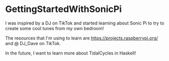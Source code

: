# GettingStartedWithSonicPi
I was inspired by a DJ on TikTok and started learning about Sonic Pi to try to create some cool tunes from my own bedroom!

<p2>The resources that I'm using to learn are https://projects.raspberrypi.org/ and @ DJ_Dave on TikTok.</p2>


<p3>In the future, I want to learn more about TidalCycles in Haskell!</p3>
